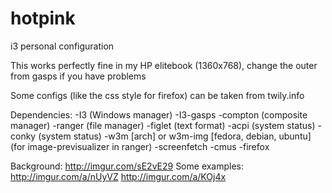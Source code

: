 # hotpink
i3 personal configuration

This works perfectly fine in my HP elitebook (1360x768), change the outer from gasps if you have problems

Some configs (like the css style for firefox) can be taken from twily.info

Dependencies:
-I3 (Windows manager)
-I3-gasps
-compton (composite manager)
-ranger (file manager)
-figlet (text format)
-acpi (system status)
-conky (system status)
-w3m [arch] or w3m-img [fedora, debian, ubuntu] (for image-previsualizer in ranger)
-screenfetch
-cmus
-firefox

Background: http://imgur.com/sE2vE29
Some examples: 
http://imgur.com/a/nUyVZ
http://imgur.com/a/KOj4x





